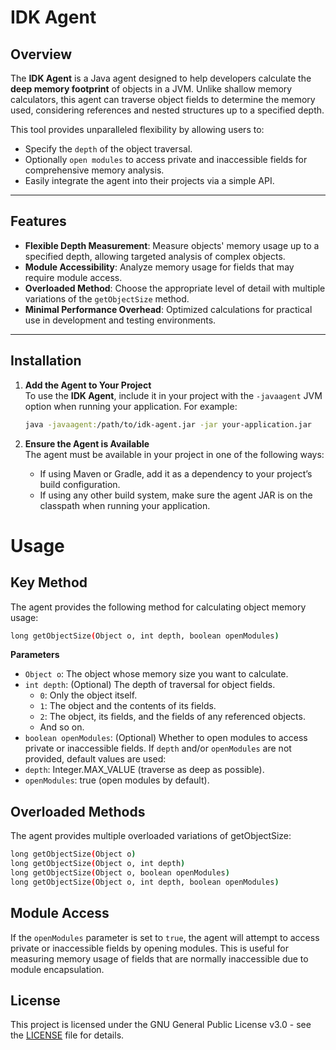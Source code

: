 # **IDK Agent**

## **Overview**

The **IDK Agent** is a Java agent designed to help developers calculate the **deep memory footprint** of objects in a JVM. Unlike shallow memory calculators, this agent can traverse object fields to determine the memory used, considering references and nested structures up to a specified depth.

This tool provides unparalleled flexibility by allowing users to:
- Specify the `depth` of the object traversal.
- Optionally `open modules` to access private and inaccessible fields for comprehensive memory analysis.
- Easily integrate the agent into their projects via a simple API.

---

## **Features**

- **Flexible Depth Measurement**: Measure objects' memory usage up to a specified depth, allowing targeted analysis of complex objects.
- **Module Accessibility**: Analyze memory usage for fields that may require module access.
- **Overloaded Method**: Choose the appropriate level of detail with multiple variations of the `getObjectSize` method.
- **Minimal Performance Overhead**: Optimized calculations for practical use in development and testing environments.

---

## **Installation**

1. **Add the Agent to Your Project**  
   To use the **IDK Agent**, include it in your project with the `-javaagent` JVM option when running your application. For example:
   ```bash
   java -javaagent:/path/to/idk-agent.jar -jar your-application.jar
   ```

2. **Ensure the Agent is Available**  
   The agent must be available in your project in one of the following ways:
   - If using Maven or Gradle, add it as a dependency to your project’s build configuration.
   - If using any other build system, make sure the agent JAR is on the classpath when running your application.

# **Usage**

## **Key Method**

The agent provides the following method for calculating object memory usage:

```bash
long getObjectSize(Object o, int depth, boolean openModules)
```

**Parameters**

- `Object o`: The object whose memory size you want to calculate.
- `int depth`: (Optional) The depth of traversal for object fields.
  - `0`: Only the object itself.
  - `1`: The object and the contents of its fields.
  - `2`: The object, its fields, and the fields of any referenced objects.
  - And so on.
- `boolean openModules`: (Optional) Whether to open modules to access private or inaccessible fields.
If `depth` and/or `openModules` are not provided, default values are used:
- `depth`: Integer.MAX_VALUE (traverse as deep as possible).
- `openModules`: true (open modules by default).

## **Overloaded Methods**

The agent provides multiple overloaded variations of getObjectSize:

```bash
long getObjectSize(Object o)
long getObjectSize(Object o, int depth)
long getObjectSize(Object o, boolean openModules)
long getObjectSize(Object o, int depth, boolean openModules)
```

## **Module Access**

If the `openModules` parameter is set to `true`, the agent will attempt to access private or inaccessible fields by opening modules. This is useful for measuring memory usage of fields that are normally inaccessible due to module encapsulation.

## **License**

This project is licensed under the GNU General Public License v3.0 - see the [LICENSE](LICENSE) file for details.

